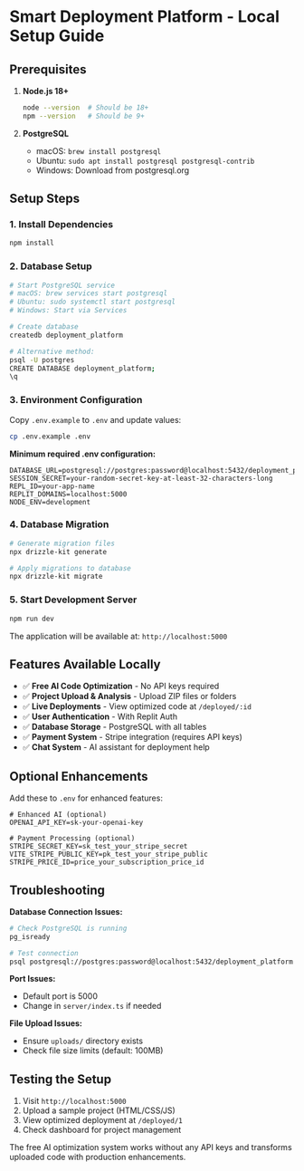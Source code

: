 # Smart Deployment Platform - Local Setup Guide

## Prerequisites

1. **Node.js 18+**
   ```bash
   node --version  # Should be 18+
   npm --version   # Should be 9+
   ```

2. **PostgreSQL**
   - macOS: `brew install postgresql`
   - Ubuntu: `sudo apt install postgresql postgresql-contrib`
   - Windows: Download from postgresql.org

## Setup Steps

### 1. Install Dependencies
```bash
npm install
```

### 2. Database Setup
```bash
# Start PostgreSQL service
# macOS: brew services start postgresql
# Ubuntu: sudo systemctl start postgresql
# Windows: Start via Services

# Create database
createdb deployment_platform

# Alternative method:
psql -U postgres
CREATE DATABASE deployment_platform;
\q
```

### 3. Environment Configuration
Copy `.env.example` to `.env` and update values:

```bash
cp .env.example .env
```

**Minimum required .env configuration:**
```env
DATABASE_URL=postgresql://postgres:password@localhost:5432/deployment_platform
SESSION_SECRET=your-random-secret-key-at-least-32-characters-long
REPL_ID=your-app-name
REPLIT_DOMAINS=localhost:5000
NODE_ENV=development
```

### 4. Database Migration
```bash
# Generate migration files
npx drizzle-kit generate

# Apply migrations to database
npx drizzle-kit migrate
```

### 5. Start Development Server
```bash
npm run dev
```

The application will be available at: `http://localhost:5000`

## Features Available Locally

- ✅ **Free AI Code Optimization** - No API keys required
- ✅ **Project Upload & Analysis** - Upload ZIP files or folders
- ✅ **Live Deployments** - View optimized code at `/deployed/:id`
- ✅ **User Authentication** - With Replit Auth
- ✅ **Database Storage** - PostgreSQL with all tables
- ✅ **Payment System** - Stripe integration (requires API keys)
- ✅ **Chat System** - AI assistant for deployment help

## Optional Enhancements

Add these to `.env` for enhanced features:

```env
# Enhanced AI (optional)
OPENAI_API_KEY=sk-your-openai-key

# Payment Processing (optional)
STRIPE_SECRET_KEY=sk_test_your_stripe_secret
VITE_STRIPE_PUBLIC_KEY=pk_test_your_stripe_public
STRIPE_PRICE_ID=price_your_subscription_price_id
```

## Troubleshooting

**Database Connection Issues:**
```bash
# Check PostgreSQL is running
pg_isready

# Test connection
psql postgresql://postgres:password@localhost:5432/deployment_platform
```

**Port Issues:**
- Default port is 5000
- Change in `server/index.ts` if needed

**File Upload Issues:**
- Ensure `uploads/` directory exists
- Check file size limits (default: 100MB)

## Testing the Setup

1. Visit `http://localhost:5000`
2. Upload a sample project (HTML/CSS/JS)
3. View optimized deployment at `/deployed/1`
4. Check dashboard for project management

The free AI optimization system works without any API keys and transforms uploaded code with production enhancements.